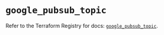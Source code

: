 # `google_pubsub_topic`

Refer to the Terraform Registry for docs: [`google_pubsub_topic`](https://registry.terraform.io/providers/hashicorp/google-beta/6.11.2/docs/resources/google_pubsub_topic).
